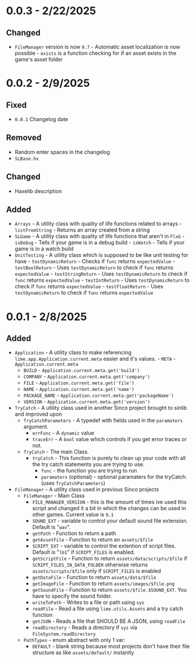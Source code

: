 # 0.0.3 - 2/22/2025
## Changed
- `FileManager` version is now `9.7`
        - Automatic asset localization is now possible
        - `exists` is a function checking for if an asset exists in the game's asset folder

# 0.0.2 - 2/9/2025
## Fixed
- `0.0.1` Changelog date
## Removed
- Random enter spaces in the changelog
- `SLBase.hx`
## Changed
- Haxelib description
## Added
- `Arrays` - A utility class with quality of life functions related to arrays
        - `listFromString` - Returns an array created from a string
- `SLGame` - A utility class with quality of life functions that aren't in `FlxG`
        - `isDebug` - Tells if your game is in a debug build
        - `isWatch` - Tells if your game is in a watch build
- `UnitTesting` - A utility class which is supposed to be like unit testing for haxe
        - `testDynamicReturn` - Checks if `func` returns `expectedValue` 
        - `testBoolReturn` - Uses `testDynamicReturn` to check if `func` returns `expectedValue` 
        - `testStringReturn` - Uses `testDynamicReturn` to check if `func` returns `expectedValue` 
        - `testIntReturn` - Uses `testDynamicReturn` to check if `func` returns `expectedValue` 
        - `testFloatReturn` - Uses `testDynamicReturn` to check if `func` returns `expectedValue` 

# 0.0.1 - 2/8/2025
## Added
- `Application` - A utility class to make referencing `lime.app.Application.current.meta` easier and it's values.
        - `META` - `Application.current.meta`
	- `BUILD` - `Application.current.meta.get('build')`
	- `COMPANY` - `Application.current.meta.get('company')`
	- `FILE` - `Application.current.meta.get('file')`
	- `NAME` - `Application.current.meta.get('name')`
	- `PACKAGE_NAME` - `Application.current.meta.get('packageName')`
	- `VERSION` - `Application.current.meta.get('version')`
- `TryCatch` - A utility class used in another Sinco project brought to sinlib and improved upon
	- `TryCatchParameters` - A typedef with fields used in the `paramaters` argument.
		- `errFunc` - A `dynamic` value
		- `traceErr` - A `bool` value which controls if you get error traces or not.
	- `TryCatch` - The main Class.
		- `tryCatch` - This function is purely to clean up your code with all the try catch statements you are trying to use.
			- `func` - the function you are trying to run
			- `paramaters` (optional) - optional paramaters for the tryCatch. (uses `TryCatchParameters`)
- `FileManager` - A utility class used in previous Sinco projects
	- `FileManager` - Main Class
		- `FILE_MANAGER_VERSION` - this is the amount of times ive used this script and changed it a bit in which the changes can be used in other games. Current value is `9.1`
		- `SOUND_EXT` - variable to control your default sound file extension. Default is "`wav`".
		- `getPath` - Function to return a path
		- `getAssetFile` - Function to return an `assets/$file`
		- `SCRIPT_EXT` - variable to control the extention of script files. Default is "`lb1`" if `SCRIPT_FILES` is enabled.
		- `getScriptFile` - Function to return `assets/data/scripts/$file` if `SCRIPT_FILES_IN_DATA_FOLDER` otherwise returns `assets/scripts/$file` only if `SCRIPT_FILES` is enabled
		- `getDataFile` - Function to return `assets/data/$file`
		- `getImageFile` - Function to return `assets/images/$file.png`
		- `getSoundFile` - Function to return `assets/$file.$SOUND_EXT`. You have to specify the sound folder.
		- `writeToPath` - Writes to a file or path using `sys`
		- `readFile` - Read a file using `lime.utils.Assets` and a try catch function
		- `getJSON` - Reads a file that SHOULD BE A JSON, using `readFile`
		- `readDirectory` - Reads a directory if `sys` via `FileSystem.readDirectory`
	- `PathTypes` - enum abstract with only 1 var:
		- `DEFAULT` - blank string because most projects don't have their file structure as like `assets/default/` instantly
